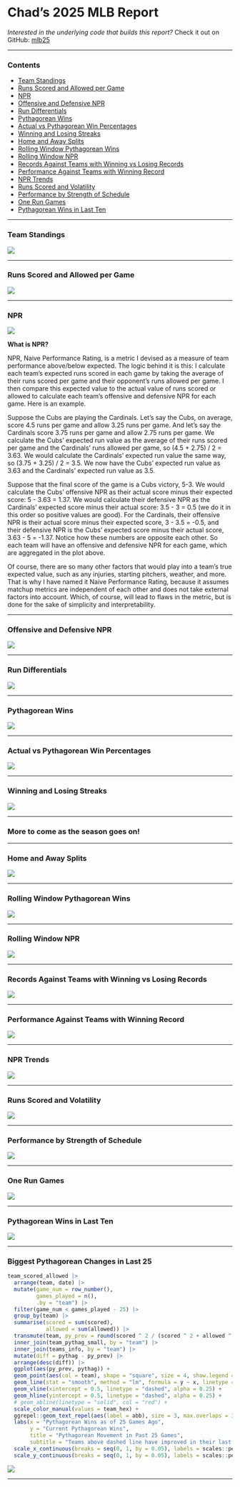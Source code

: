 Chad’s 2025 MLB Report
================

*Interested in the underlying code that builds this report?* Check it
out on GitHub:
<a href="https://github.com/chadallison/mlb25" target="_blank">mlb25</a>

------------------------------------------------------------------------

### Contents

- [Team Standings](#team-standings)
- [Runs Scored and Allowed per Game](#runs-scored-and-allowed-per-game)
- [NPR](#npr)
- [Offensive and Defensive NPR](#offensive-and-defensive-npr)
- [Run Differentials](#run-differentials)
- [Pythagorean Wins](#pythagorean-wins)
- [Actual vs Pythagorean Win
  Percentages](#actual-vs-pythagorean-win-percentages)
- [Winning and Losing Streaks](#winning-and-losing-streaks)
- [Home and Away Splits](#home-and-away-splits)
- [Rolling Window Pythagorean Wins](#rolling-window-pythagorean-wins)
- [Rolling Window NPR](#rolling-window-npr)
- [Records Against Teams with Winning vs Losing
  Records](#records-against-teams-with-winning-vs-losing-records)
- [Performance Against Teams with Winning
  Record](#performance-against-teams-with-winning-record)
- [NPR Trends](#npr-trends)
- [Runs Scored and Volatility](#runs-scored-and-volatility)
- [Performance by Strength of
  Schedule](#performance-by-strength-of-schedule)
- [One Run Games](#one-run-games)
- [Pythagorean Wins in Last Ten](#pythagorean-wins-in-last-ten)

------------------------------------------------------------------------

### Team Standings

![](README_files/figure-gfm/unnamed-chunk-4-1.png)<!-- -->

------------------------------------------------------------------------

### Runs Scored and Allowed per Game

![](README_files/figure-gfm/unnamed-chunk-5-1.png)<!-- -->

------------------------------------------------------------------------

### NPR

![](README_files/figure-gfm/unnamed-chunk-6-1.png)<!-- -->

**What is NPR?**

NPR, Naive Performance Rating, is a metric I devised as a measure of
team performance above/below expected. The logic behind it is this: I
calculate each team’s expected runs scored in each game by taking the
average of their runs scored per game and their opponent’s runs allowed
per game. I then compare this expected value to the actual value of runs
scored or allowed to calculate each team’s offensive and defensive NPR
for each game. Here is an example.

Suppose the Cubs are playing the Cardinals. Let’s say the Cubs, on
average, score 4.5 runs per game and allow 3.25 runs per game. And let’s
say the Cardinals score 3.75 runs per game and allow 2.75 runs per game.
We calculate the Cubs’ expected run value as the average of their runs
scored per game and the Cardinals’ runs allowed per game, so (4.5 +
2.75) / 2 = 3.63. We would calculate the Cardinals’ expected run value
the same way, so (3.75 + 3.25) / 2 = 3.5. We now have the Cubs’ expected
run value as 3.63 and the Cardinals’ expected run value as 3.5.

Suppose that the final score of the game is a Cubs victory, 5-3. We
would calculate the Cubs’ offensive NPR as their actual score minus
their expected score: 5 - 3.63 = 1.37. We would calculate their
defensive NPR as the Cardinals’ expected score minus their actual score:
3.5 - 3 = 0.5 (we do it in this order so positive values are good). For
the Cardinals, their offensive NPR is their actual score minus their
expected score, 3 - 3.5 = -0.5, and their defensive NPR is the Cubs’
expected score minus their actual score, 3.63 - 5 = -1.37. Notice how
these numbers are opposite each other. So each team will have an
offensive and defensive NPR for each game, which are aggregated in the
plot above.

Of course, there are so many other factors that would play into a team’s
true expected value, such as any injuries, starting pitchers, weather,
and more. That is why I have named it Naive Performance Rating, because
it assumes matchup metrics are independent of each other and does not
take external factors into account. Which, of course, will lead to flaws
in the metric, but is done for the sake of simplicity and
interpretability.

------------------------------------------------------------------------

### Offensive and Defensive NPR

![](README_files/figure-gfm/unnamed-chunk-7-1.png)<!-- -->

------------------------------------------------------------------------

### Run Differentials

![](README_files/figure-gfm/unnamed-chunk-8-1.png)<!-- -->

------------------------------------------------------------------------

### Pythagorean Wins

![](README_files/figure-gfm/unnamed-chunk-9-1.png)<!-- -->

------------------------------------------------------------------------

### Actual vs Pythagorean Win Percentages

![](README_files/figure-gfm/unnamed-chunk-10-1.png)<!-- -->

------------------------------------------------------------------------

### Winning and Losing Streaks

![](README_files/figure-gfm/unnamed-chunk-11-1.png)<!-- -->

------------------------------------------------------------------------

### More to come as the season goes on!

------------------------------------------------------------------------

### Home and Away Splits

![](README_files/figure-gfm/unnamed-chunk-12-1.png)<!-- -->

------------------------------------------------------------------------

### Rolling Window Pythagorean Wins

![](README_files/figure-gfm/unnamed-chunk-13-1.png)<!-- -->

------------------------------------------------------------------------

### Rolling Window NPR

![](README_files/figure-gfm/unnamed-chunk-14-1.png)<!-- -->

------------------------------------------------------------------------

### Records Against Teams with Winning vs Losing Records

![](README_files/figure-gfm/unnamed-chunk-15-1.png)<!-- -->

------------------------------------------------------------------------

### Performance Against Teams with Winning Record

![](README_files/figure-gfm/unnamed-chunk-16-1.png)<!-- -->

------------------------------------------------------------------------

### NPR Trends

![](README_files/figure-gfm/unnamed-chunk-17-1.png)<!-- -->

------------------------------------------------------------------------

### Runs Scored and Volatility

![](README_files/figure-gfm/unnamed-chunk-18-1.png)<!-- -->

------------------------------------------------------------------------

### Performance by Strength of Schedule

![](README_files/figure-gfm/unnamed-chunk-19-1.png)<!-- -->

------------------------------------------------------------------------

### One Run Games

![](README_files/figure-gfm/unnamed-chunk-20-1.png)<!-- -->

------------------------------------------------------------------------

### Pythagorean Wins in Last Ten

![](README_files/figure-gfm/unnamed-chunk-21-1.png)<!-- -->

------------------------------------------------------------------------

### Biggest Pythagorean Changes in Last 25

``` r
team_scored_allowed |>
  arrange(team, date) |>
  mutate(game_num = row_number(),
         games_played = n(),
         .by = "team") |>
  filter(game_num < games_played - 25) |>
  group_by(team) |>
  summarise(scored = sum(scored),
            allowed = sum(allowed)) |>
  transmute(team, py_prev = round(scored ^ 2 / (scored ^ 2 + allowed ^ 2), 3)) |>
  inner_join(team_pythag_small, by = "team") |>
  inner_join(teams_info, by = "team") |>
  mutate(diff = pythag - py_prev) |>
  arrange(desc(diff)) |>
  ggplot(aes(py_prev, pythag)) +
  geom_point(aes(col = team), shape = "square", size = 4, show.legend = F) +
  geom_line(stat = "smooth", method = "lm", formula = y ~ x, linetype = "dashed", alpha = 0.5) +
  geom_vline(xintercept = 0.5, linetype = "dashed", alpha = 0.25) +
  geom_hline(yintercept = 0.5, linetype = "dashed", alpha = 0.25) +
  # geom_abline(linetype = "solid", col = "red") +
  scale_color_manual(values = team_hex) +
  ggrepel::geom_text_repel(aes(label = abb), size = 3, max.overlaps = 30) +
  labs(x = "Pythagorean Wins as of 25 Games Ago",
       y = "Current Pythagorean Wins",
       title = "Pythagorean Movement in Past 25 Games",
       subtitle = "Teams above dashed line have improved in their last 25 relative to other teams") +
  scale_x_continuous(breaks = seq(0, 1, by = 0.05), labels = scales::percent) +
  scale_y_continuous(breaks = seq(0, 1, by = 0.05), labels = scales::percent)
```

![](README_files/figure-gfm/unnamed-chunk-22-1.png)<!-- -->

------------------------------------------------------------------------
